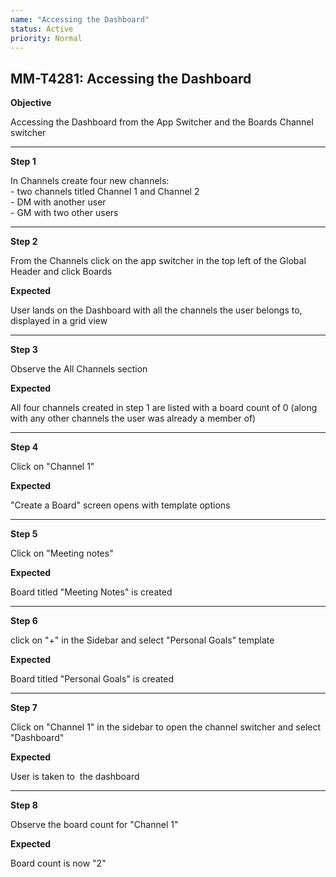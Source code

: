 ```yaml
---
name: "Accessing the Dashboard"
status: Active
priority: Normal
---
```


## MM-T4281: Accessing the Dashboard

**Objective**

Accessing the Dashboard from the App Switcher and the Boards Channel switcher

---

**Step 1**

In Channels create four new channels:\
\- two channels titled Channel 1 and Channel 2\
\- DM with another user\
\- GM with two other users

---

**Step 2**

From the Channels click on the app switcher in the top left of the Global Header and click Boards

**Expected**

User lands on the Dashboard with all the channels the user belongs to, displayed in a grid view

---

**Step 3**

Observe the All Channels section

**Expected**

All four channels created in step 1 are listed with a board count of 0 (along with any other channels the user was already a member of)

---

**Step 4**

Click on "Channel 1"

**Expected**

"Create a Board" screen opens with template options

---

**Step 5**

Click on "Meeting notes"

**Expected**

Board titled "Meeting Notes" is created

---

**Step 6**

click on "+" in the Sidebar and select "Personal Goals" template

**Expected**

Board titled "Personal Goals" is created

---

**Step 7**

Click on "Channel 1" in the sidebar to open the channel switcher and select "Dashboard"

**Expected**

User is taken to  the dashboard

---

**Step 8**

Observe the board count for "Channel 1"

**Expected**

Board count is now "2"
